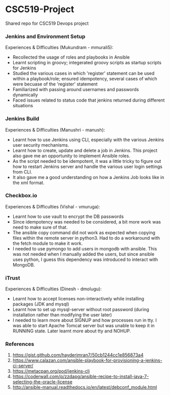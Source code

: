 # CSC519-Project
Shared repo for CSC519 Devops project


### Jenkins and Environment Setup
Experiences & Difficulties (Mukundram - mmurali5):
- Recollected the usage of roles and playbooks in Ansible
- Learnt scripting in groovy; integerated groovy scripts as startup scripts for Jenkins
- Studied the various cases in which 'register' statement can be used within a playbook/role; ensured idempotency, several cases of which were becuase of the 'register' statement
- Familiarized with passing around usernames and passwords dynamically
- Faced issues related to status code that jenkins returned during different situations


### Jenkins Build
Experiences & Difficulties (Manushri - manush):
- Learnt how to use Jenkins using CLI, especially with the various Jenkins user security mechanisms.
- Learnt how to create, update and delete a job in Jenkins. This project also gave me an opportunity to implement Ansible roles. 
- As the script needed to be idempotent, it was a little tricky to figure out how to restart Jenkins server and handle the various user login settings from CLI.
- It also gave me a good understanding on how a Jenkins Job looks like in the xml format.


### Checkbox.io
Experiences & Difficulties (Vishal - vmuruga):
- Learnt how to use vault to encrypt the DB passwords
- Since idempotency was needed to be considered, a bit more work was need to make sure of that.
- The ansible copy command did not work as expected when copying files within the remote server in python3. Had to do a workaround with the fetch module to make it work.
- I needed to use pymongo to add users in mongodb with ansible. This was not needed when I manually added the users, but since ansible uses python, I guess this dependency was introduced to interact with MongoDB.


### iTrust
Experiences & Difficulties (Dinesh - dmolugu):
- Learnt how to accept licenses non-interactively while installing packages (JDK and mysql)
- Learnt how to set up mysql-server without root password (during installation rather than modifying the user later)
- I needed to learn more about SIGNUP and how processes run in tty. I was able to start Apache Tomcat server but was unable to keep it in RUNNING state. Later learnt more about tty and NOHUP.


### References
1. https://gist.github.com/hayderimran7/50cb1244cc1e856873a4
2. https://www.calazan.com/ansible-playbook-for-provisioning-a-jenkins-ci-server/
3. https://metacpan.org/pod/jenkins-cli
4. https://coderwall.com/p/zzdapg/ansible-recipe-to-install-java-7-selecting-the-oracle-license
5. http://ansible-manual.readthedocs.io/en/latest/debconf_module.html
